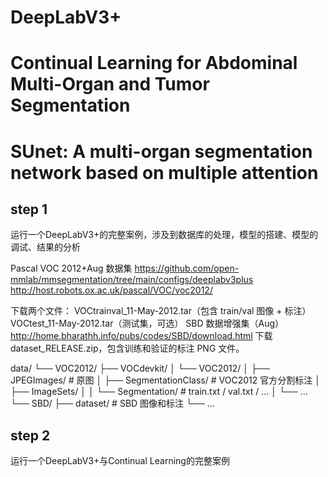# DeepLabV3+
# Continual Learning for Abdominal Multi-Organ and Tumor Segmentation
# SUnet: A multi-organ segmentation network based on multiple attention

## step 1
运行一个DeepLabV3+的完整案例，涉及到数据库的处理，模型的搭建、模型的调试、结果的分析


Pascal VOC 2012+Aug 数据集
https://github.com/open-mmlab/mmsegmentation/tree/main/configs/deeplabv3plus
http://host.robots.ox.ac.uk/pascal/VOC/voc2012/



下载两个文件：
VOCtrainval_11-May-2012.tar（包含 train/val 图像 + 标注）
VOCtest_11-May-2012.tar（测试集，可选）
SBD 数据增强集（Aug）
http://home.bharathh.info/pubs/codes/SBD/download.html
下载 dataset_RELEASE.zip，包含训练和验证的标注 PNG 文件。



data/
└── VOC2012/
    ├── VOCdevkit/
    │   └── VOC2012/
    │       ├── JPEGImages/          # 原图
    │       ├── SegmentationClass/   # VOC2012 官方分割标注
    │       ├── ImageSets/
    │       │   └── Segmentation/    # train.txt / val.txt / ...
    │       └── ...
    └── SBD/
        ├── dataset/                  # SBD 图像和标注
        └── ...




## step 2
运行一个DeepLabV3+与Continual Learning的完整案例
